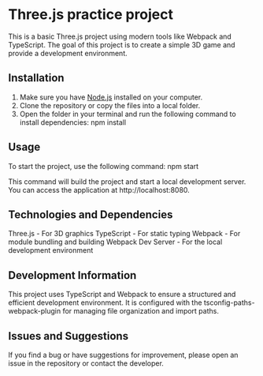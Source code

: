 # Three.js practice project

This is a basic Three.js project using modern tools like Webpack and TypeScript. The goal of this project is to create a simple 3D game and provide a development environment.

## Installation

1. Make sure you have [Node.js](https://nodejs.org/) installed on your computer.
2. Clone the repository or copy the files into a local folder.
3. Open the folder in your terminal and run the following command to install dependencies: npm install

## Usage
To start the project, use the following command: npm start

This command will build the project and start a local development server. You can access the application at http://localhost:8080.


## Technologies and Dependencies
Three.js - For 3D graphics
TypeScript - For static typing
Webpack - For module bundling and building
Webpack Dev Server - For the local development environment

## Development Information
This project uses TypeScript and Webpack to ensure a structured and efficient development environment. It is configured with the tsconfig-paths-webpack-plugin for managing file organization and import paths.

## Issues and Suggestions
If you find a bug or have suggestions for improvement, please open an issue in the repository or contact the developer.